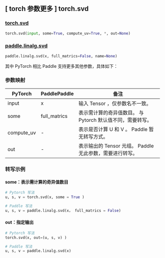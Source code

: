 ## [ torch 参数更多 ] torch.svd

### [torch.svd](https://pytorch.org/docs/stable/generated/torch.svd.html?highlight=torch+svd#torch.svd)

```python
torch.svd(input, some=True, compute_uv=True, *, out=None)
```

### [paddle.linalg.svd](https://www.paddlepaddle.org.cn/documentation/docs/zh/api/paddle/linalg/svd_cn.html#svd)

```python
paddle.linalg.svd(x, full_matrics=False, name=None)
```

其中 PyTorch 相比 Paddle 支持更多其他参数，具体如下：

### 参数映射
| PyTorch       | PaddlePaddle | 备注                                                   |
| ------------- | ------------ | ------------------------------------------------------ |
| input          | x            | 输入 Tensor ，仅参数名不一致。                           |
| some          | full_matrics            | 表示需计算的奇异值数目。 与 Pytorch 默认值不同，需要转写。                         |
| compute_uv          | -            | 表示是否计算 U 和 V 。  Paddle 暂无转写方式。                         |
| out          | -            | 表示输出的 Tensor 元组。 Paddle 无此参数，需要进行转写。                           |

### 转写示例
#### some：表示需计算的奇异值数目
```python
# Pytorch 写法
u, s, v = torch.svd(x, some = True )

# Paddle 写法
u, s, v = paddle.linalg.svd(x， full_matrics = False)
```
#### out：指定输出
```python
# Pytorch 写法
torch.svd(x, out=(u, s, v) )

# Paddle 写法
u, s, v = paddle.linalg.svd(x)
```
